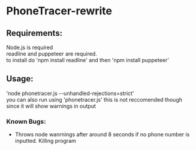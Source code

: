 # PhoneTracer-rewrite

## Requirements: 
Node.js is required\
readline and puppeteer are required.\
to install do 'npm install readline' and then 'npm install puppeteer'

## Usage:
'node phonetracer.js --unhandled-rejections=strict'\
you can also run using 'phonetracer.js' this is not reccomended though since it will show warnings in output 




### Known Bugs:
* Throws node wanrnings after around 8 seconds if no phone number is inputted. Killing program
